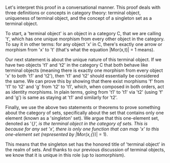 Let's interpret this proof in a conversational manner. This proof deals with three definitions or concepts in category theory: terminal object, uniqueness of terminal object, and the concept of a singleton set as a terminal object.

To start, a 'terminal object' is an object in a category C, that we are calling 't', which has one unique morphism from every other object in the category. To say it in other terms: for any object 'x' in C, there's exactly one arrow or morphism from 'x' to 't' (that's what the equation |Mor(x,t)| = 1 means).

Our next statement is about the unique nature of this terminal object. If we have two objects 't1' and 't2' in the category C that both behave like terminal objects (meaning there is exactly one morphism from every object 'x' to both 't1' and 't2'), then 't1' and 't2' should essentially be considered the same. We can prove this by showing that there exist morphisms 'f' from 't1' to 't2' and 'g' from 't2' to 't1', which, when composed in both orders, act as identity morphisms. In plain terms, going from 't1' to 't1' via 't2' (using 'f' and 'g') is same as staying at 't1' and similarly for 't2'.

Finally, we use the above two statements or theorems to prove something about the category of sets, specifically about the set that contains only one element (known as a 'singleton' set). We argue that this one-element set, denoted as '{*}', is the terminal object in the category of sets. This is because for any set 'x', there is only one function that can map 'x' to this one-element set (represented by |Mor(x,{*})| = 1).

This means that the singleton set has the honored title of 'terminal object' in the realm of sets. And thanks to our previous discussion of terminal objects, we know that it is unique in this role (up to isomorphism).
